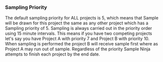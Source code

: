 ### Sampling Priority

The default sampling priority for ALL projects is 5, which means that Sample will be drawn for this project the same as any other project which has a Sampling priority of 5. Sampling is always carried out in the priority order using 15 minute intervals. This means if you have two competing projects let's say you have Project A with priority 7 and Project B with priority 10. When sampling is performed the project B will receive sample first where as Project A may run out of sample. Regardless of the priority Sample Ninja attempts to finish each project by the end date.
